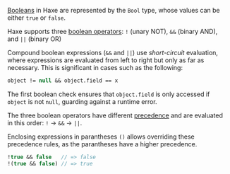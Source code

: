 [Booleans][booleans] in Haxe are represented by the `Bool` type, whose values can be either `true` or `false`.

Haxe supports three [boolean operators][operators]: `!` (unary NOT), `&&` (binary AND), and `||` (binary OR)

Compound boolean expressions (`&&` and `||`) use _short-circuit_ evaluation, where expressions are evaluated from left to right but only as far as necessary. This is significant in cases such as the following:

```haxe
object != null && object.field == x
```

The first boolean check ensures that `object.field` is only accessed if `object` is not `null`, guarding against a runtime error.

The three boolean operators have different [precedence][precedence] and are evaluated in this order: `!` -> `&&` -> `||`.

Enclosing expressions in parantheses `()` allows overriding these precedence rules, as the parantheses have a higher precedence.

```haxe
!true && false   // => false
!(true && false) // => true
```

[booleans]: https://haxe.org/manual/types-bool.html
[operators]: https://haxe.org/manual/expression-operators-binops.html
[precedence]: https://haxe.org/manual/expression-operators-precedence.html
